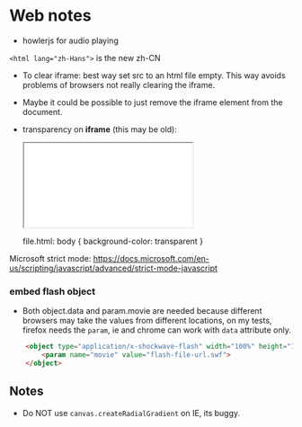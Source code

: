 # Web notes

* howlerjs for audio playing

`<html lang="zh-Hans">` is the new zh-CN

* To clear iframe: best way set src to an html file empty.
This way avoids problems of browsers not really clearing the iframe.
* Maybe it could be possible to just remove the iframe element from the document.
* transparency on **iframe** (this may be old):

    <iframe src="file.html" ... allowTransparency="true"></iframe>
    
    file.html: body { background-color: transparent }

Microsoft strict mode: https://docs.microsoft.com/en-us/scripting/javascript/advanced/strict-mode-javascript

### embed flash object

* Both object.data and param.movie are needed because different browsers may take the values from different locations, on my tests, firefox needs the `param`, ie and chrome can work with `data` attribute only.

```html
    <object type="application/x-shockwave-flash" width="100%" height="100%" data="flash-file-url.swf">
        <param name="movie" value="flash-file-url.swf">
    </object>
``` 

## Notes

* Do NOT use `canvas.createRadialGradient` on IE, its buggy.

